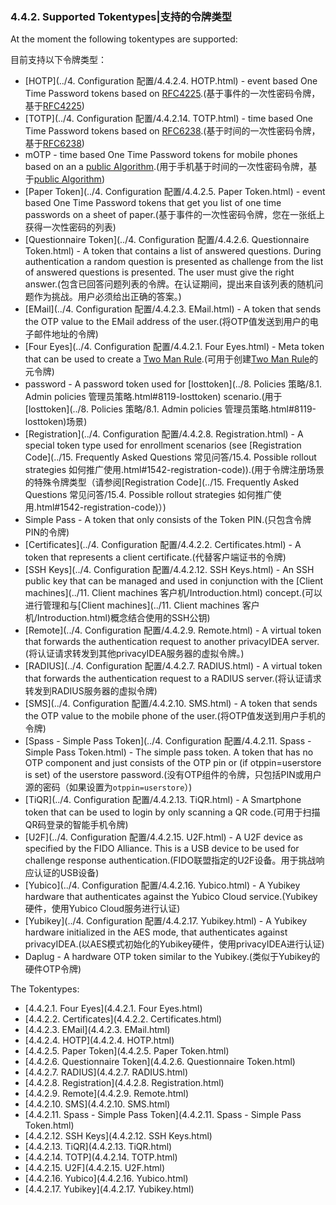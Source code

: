 ### 4.4.2. Supported Tokentypes|支持的令牌类型

At the moment the following tokentypes are supported:

目前支持以下令牌类型：

* [HOTP](../4. Configuration 配置/4.4.2.4. HOTP.html) - event based One Time Password tokens based on [RFC4225](https://tools.ietf.org/html/rfc4226).(基于事件的一次性密码令牌，基于[RFC4225](https://tools.ietf.org/html/rfc4226))
* [TOTP](../4. Configuration 配置/4.4.2.14. TOTP.html) - time based One Time Password tokens based on [RFC6238](https://tools.ietf.org/html/rfc6238).(基于时间的一次性密码令牌，基于[RFC6238](https://tools.ietf.org/html/rfc6238))
* mOTP - time based One Time Password tokens for mobile phones based on an a [public Algorithm](http://motp.sourceforge.net/).(用于手机基于时间的一次性密码令牌，基于[public Algorithm](http://motp.sourceforge.net/))
* [Paper Token](../4. Configuration 配置/4.4.2.5. Paper Token.html) - event based One Time Password tokens that get you list of one time passwords on a sheet of paper.(基于事件的一次性密码令牌，您在一张纸上获得一次性密码的列表)
* [Questionnaire Token](../4. Configuration 配置/4.4.2.6. Questionnaire Token.html) - A token that contains a list of answered questions. During authentication a random question is presented as challenge from the list of answered questions is presented. The user must give the right answer.(包含已回答问题列表的令牌。在认证期间，提出来自该列表的随机问题作为挑战。用户必须给出正确的答案。)
* [EMail](../4. Configuration 配置/4.4.2.3. EMail.html) - A token that sends the OTP value to the EMail address of the user.(将OTP值发送到用户的电子邮件地址的令牌)
* [Four Eyes](../4. Configuration 配置/4.4.2.1. Four Eyes.html) - Meta token that can be used to create a [Two Man Rule](https://en.wikipedia.org/wiki/Two-man_rule).(可用于创建[Two Man Rule](https://en.wikipedia.org/wiki/Two-man_rule)的元令牌)
* password - A password token used for [losttoken](../8. Policies 策略/8.1. Admin policies 管理员策略.html#8119-losttoken) scenario.(用于[losttoken](../8. Policies 策略/8.1. Admin policies 管理员策略.html#8119-losttoken)场景)
* [Registration](../4. Configuration 配置/4.4.2.8. Registration.html) - A special token type used for enrollment scenarios (see [Registration Code](../15. Frequently Asked Questions 常见问答/15.4. Possible rollout strategies 如何推广使用.html#1542-registration-code)).(用于令牌注册场景的特殊令牌类型（请参阅[Registration Code](../15. Frequently Asked Questions 常见问答/15.4. Possible rollout strategies 如何推广使用.html#1542-registration-code)）)
* Simple Pass - A token that only consists of the Token PIN.(只包含令牌PIN的令牌)
* [Certificates](../4. Configuration 配置/4.4.2.2. Certificates.html) - A token that represents a client certificate.(代替客户端证书的令牌)
* [SSH Keys](../4. Configuration 配置/4.4.2.12. SSH Keys.html) - An SSH public key that can be managed and used in conjunction with the [Client machines](../11. Client machines 客户机/Introduction.html) concept.(可以进行管理和与[Client machines](../11. Client machines 客户机/Introduction.html)概念结合使用的SSH公钥)
* [Remote](../4. Configuration 配置/4.4.2.9. Remote.html) - A virtual token that forwards the authentication request to another privacyIDEA server.(将认证请求转发到其他privacyIDEA服务器的虚拟令牌。)
* [RADIUS](../4. Configuration 配置/4.4.2.7. RADIUS.html) - A virtual token that forwards the authentication request to a RADIUS server.(将认证请求转发到RADIUS服务器的虚拟令牌)
* [SMS](../4. Configuration 配置/4.4.2.10. SMS.html) - A token that sends the OTP value to the mobile phone of the user.(将OTP值发送到用户手机的令牌)
* [Spass - Simple Pass Token](../4. Configuration 配置/4.4.2.11. Spass - Simple Pass Token.html) - The simple pass token. A token that has no OTP component and just consists of the OTP pin or (if otppin=userstore is set) of the userstore password.(没有OTP组件的令牌，只包括PIN或用户源的密码（如果设置为`otppin=userstore`）)
* [TiQR](../4. Configuration 配置/4.4.2.13. TiQR.html) - A Smartphone token that can be used to login by only scanning a QR code.(可用于扫描QR码登录的智能手机令牌)
* [U2F](../4. Configuration 配置/4.4.2.15. U2F.html) - A U2F device as specified by the FIDO Alliance. This is a USB device to be used for challenge response authentication.(FIDO联盟指定的U2F设备。用于挑战响应认证的USB设备)
* [Yubico](../4. Configuration 配置/4.4.2.16. Yubico.html) - A Yubikey hardware that authenticates against the Yubico Cloud service.(Yubikey硬件，使用Yubico Cloud服务进行认证)
* [Yubikey](../4. Configuration 配置/4.4.2.17. Yubikey.html) - A Yubikey hardware initialized in the AES mode, that authenticates against privacyIDEA.(以AES模式初始化的Yubikey硬件，使用privacyIDEA进行认证)
* Daplug - A hardware OTP token similar to the Yubikey.(类似于Yubikey的硬件OTP令牌)

The Tokentypes:

* [4.4.2.1. Four Eyes](4.4.2.1. Four Eyes.html)
* [4.4.2.2. Certificates](4.4.2.2. Certificates.html)
* [4.4.2.3. EMail](4.4.2.3. EMail.html)
* [4.4.2.4. HOTP](4.4.2.4. HOTP.html)
* [4.4.2.5. Paper Token](4.4.2.5. Paper Token.html)
* [4.4.2.6. Questionnaire Token](4.4.2.6. Questionnaire Token.html)
* [4.4.2.7. RADIUS](4.4.2.7. RADIUS.html)
* [4.4.2.8. Registration](4.4.2.8. Registration.html)
* [4.4.2.9. Remote](4.4.2.9. Remote.html)
* [4.4.2.10. SMS](4.4.2.10. SMS.html)
* [4.4.2.11. Spass - Simple Pass Token](4.4.2.11. Spass - Simple Pass Token.html)
* [4.4.2.12. SSH Keys](4.4.2.12. SSH Keys.html)
* [4.4.2.13. TiQR](4.4.2.13. TiQR.html)
* [4.4.2.14. TOTP](4.4.2.14. TOTP.html)
* [4.4.2.15. U2F](4.4.2.15. U2F.html)
* [4.4.2.16. Yubico](4.4.2.16. Yubico.html)
* [4.4.2.17. Yubikey](4.4.2.17. Yubikey.html)